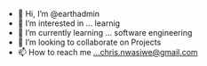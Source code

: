 - 👋 Hi, I’m @earthadmin
- 👀 I’m interested in ... learnig 
- 🌱 I’m currently learning ... software engineering 
- 💞️ I’m looking to collaborate on Projects
- 📫 How to reach me ...chris.nwasiwe@gmail.com

<!---
earthadmin/earthadmin is a ✨ special ✨ repository because its `README.md` (this file) appears on your GitHub profile.
You can click the Preview link to take a look at your changes.
--->
